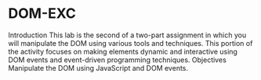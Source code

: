 # DOM-EXC
Introduction
This lab is the second of a two-part assignment in which you will manipulate the DOM using various tools and techniques. This portion of the activity focuses on making elements dynamic and interactive using DOM events and event-driven programming techniques.
Objectives
Manipulate the DOM using JavaScript and DOM events.
